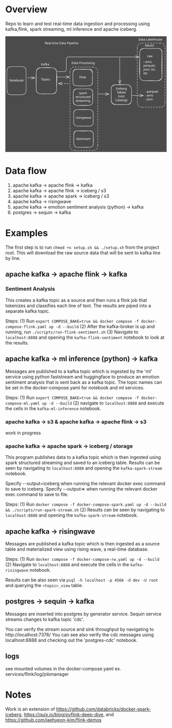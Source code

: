 # Overview

Repo to learn and test real-time data ingestion and processing using kafka,flink, spark streaming, ml inference and apache iceberg.

![](./assets/stream-data-pipeline.svg)

# Data flow

1. apache kafka -> apache flink -> kafka
2. apache kafka -> apache flink -> iceberg / s3
3. apache kafka -> apache spark -> iceberg / s3
4. apache kafka -> risingwave
5. apache kafka -> emotion sentiment analysis (python) -> kafka
6. postgres -> sequin -> kafka

# Examples

The first step is to run `chmod +x setup.sh && ./setup.sh` from the project root. This will download the raw source data that will be sent to kafka line by line.

## apache kafka -> apache flink -> kafka

### Sentiment Analysis

This creates a kafka topic as a source and then runs a flink job that tokenizes and classifies each line of text. The results are piped into a separate kafka topic.

Steps:
(1) Run `export COMPOSE_BAKE=true && docker compose -f docker-compose-flink.yaml up -d --build`
(2) After the kafka-broker is up and running, run `./scripts/run-flink-sentiment.sh`
(3) Navigate to `localhost:8888` and opening the `kafka-flink-sentiment` notebook to look at the results.

## apache kafka -> ml inference (python) -> kafka

Messages are published to a kafka topic which is ingested by the 'ml' service using python faststream and huggingface to produce an emotion sentiment analysis that is sent back as a kafka topic. The topic names can be set in the docker-compose.yaml for notebook and ml services.

Steps:
(1) Run `export COMPOSE_BAKE=true && docker compose -f docker-compose-ml.yaml up -d --build`
(2) navigate to `localhost:8888` and execute the cells in the `kafka-ml-inference` notebook.


### apache kafka -> s3 & apache kafka -> apache flink -> s3

work in progress

### apache kafka -> apache spark -> iceberg / storage

This program publishes data to a kafka topic which is then ingested using spark structured streaming and saved to an iceberg table. Results can be seen by navigating to `localhost:8888` and opening the `kafka-spark-stream` notebook.

Specify --output=iceberg when running the relevant docker exec command to save to iceberg.
Specify --output=><path> when running the relevant docker exec command to save to file.

Steps:
(1) Run `docker compose -f docker-compose-spark.yaml up -d --build && ./scripts/run-spark-stream.sh`
(2) Results can be seen by navigating to `localhost:8888` and opening the `kafka-spark-stream` notebook.

## apache kafka -> risingwave
Messages are published a kafka topic which is then ingested as a source table and materialized view using rising wave, a real-time database.

Steps:
(1) Run `docker compose -f docker-compose-rw.yaml up -d --build`
(2) Navigate to `localhost:8888` and execute the cells in the `kafka-risingwave` notebook.

Results can be also seen via `psql -h localhost -p 4566 -d dev -U root` and querying the `<topic>_view` table.

## postgres -> sequin -> kafka 
Messages are inserted into postgres by generator service. Sequin service streams changes to kafka topic 'cdc'.

You can verify the stream source and sink throughput by navigating to http://localhost:7376/
You can see also verify the cdc messages using localhost:8888 and checking out the 'postgres-cdc' notebook. 

## logs

see mounted volumes in the docker-compose.yaml
ex. services/flink/log/jobmanager

# Notes

Work is an extension of https://github.com/databricks/docker-spark-iceberg, https://quix.io/blog/pyflink-deep-dive, and
https://github.com/jaehyeon-kim/flink-demos

